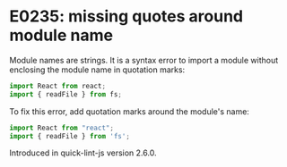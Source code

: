 # E0235: missing quotes around module name

Module names are strings. It is a syntax error to import a module without
enclosing the module name in quotation marks:

```javascript
import React from react;
import { readFile } from fs;
```

To fix this error, add quotation marks around the module's name:

```javascript
import React from "react";
import { readFile } from 'fs';
```

Introduced in quick-lint-js version 2.6.0.

